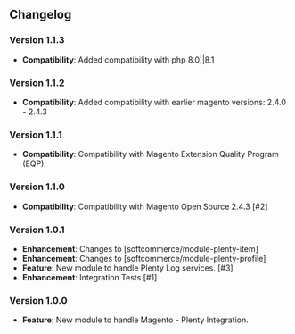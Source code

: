 ## Changelog

### Version 1.1.3
- **Compatibility**: Added compatibility with php 8.0||8.1

### Version 1.1.2
- **Compatibility**: Added compatibility with earlier magento versions: 2.4.0 - 2.4.3

### Version 1.1.1
- **Compatibility**: Compatibility with Magento Extension Quality Program (EQP).

### Version 1.1.0
- **Compatibility**: Compatibility with Magento Open Source 2.4.3 [#2]

### Version 1.0.1
- **Enhancement**: Changes to [softcommerce/module-plenty-item]
- **Enhancement**: Changes to [softcommerce/module-plenty-profile]
- **Feature**: New module to handle Plenty Log services. [#3]
- **Enhancement**: Integration Tests [#1]

### Version 1.0.0
- **Feature**: New module to handle Magento - Plenty Integration.
